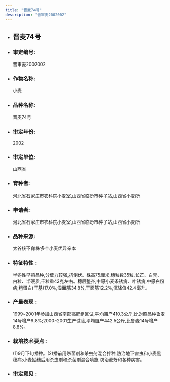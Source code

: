 ```yaml
---
title: "晋麦74号"
description: "晋审麦2002002"
---
```

* ## 晋麦74号
* ###  审定编号:  
   晋审麦2002002

*  ### 作物名称:  
   小麦

*   ###  品种名称: 
    晋麦74号

*   ### 审定年份: 
    2002

*   ### 审定单位:  
    山西省

*   ### 育种者:  
    河北省石家庄市农科院小麦室,山西省临汾市种子站,山西省小麦所

*   ### 申请者:  
    河北省石家庄市农科院小麦室,山西省临汾市种子站,山西省小麦所

*   ### 品种来源:  
    太谷核不育株∕多个小麦优异亲本

*   ### 特征特性 : 
    半冬性早熟品种,分蘖力较强,抗倒伏。株高75厘米,穗粒数35粒,长芒、白壳、白粒、半硬质,千粒重42克左右。穗层整齐,中感小麦条锈病、叶锈病,中感白粉病;粗蛋白(干基)17.0%,湿面筋34.8%,干面筋12.2%,沉降值42.4毫升。

*   ### 产量表现 : 
    1999~2001年参加山西省南部高肥组区试,平均亩产410.3公斤,比对照品种鲁麦14号增产9.8%;2000~2001生产试验,平均亩产442.5公斤,比鲁麦14号增产8.8%。

*   ### 栽培技术要点 : 
    (1)9月下旬播种。(2)播前用杀菌剂和杀虫剂混合拌种,防治地下害虫和小麦黑穗病;小麦抽穗后用杀虫剂和杀菌剂混合喷施,防治麦蚜和各种病害。

*   ### 审定意见 : 
    
